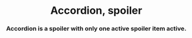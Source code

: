 <h1 align="center">Accordion, spoiler</h1>
<h3 align="center">Accordion is a spoiler with only one active spoiler item active.</h3>






